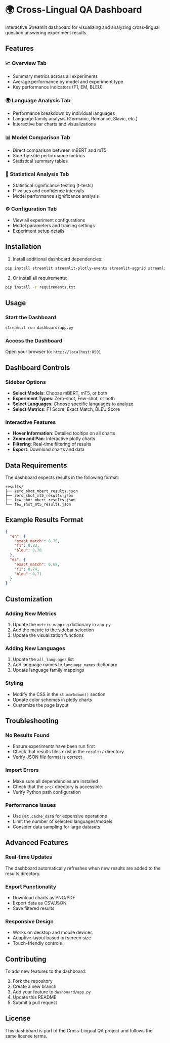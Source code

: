 # 🌍 Cross-Lingual QA Dashboard

Interactive Streamlit dashboard for visualizing and analyzing cross-lingual question answering experiment results.

## Features

### 📈 Overview Tab
- Summary metrics across all experiments
- Average performance by model and experiment type
- Key performance indicators (F1, EM, BLEU)

### 🌍 Language Analysis Tab
- Performance breakdown by individual languages
- Language family analysis (Germanic, Romance, Slavic, etc.)
- Interactive bar charts and visualizations

### 📊 Model Comparison Tab
- Direct comparison between mBERT and mT5
- Side-by-side performance metrics
- Statistical summary tables

### 🔬 Statistical Analysis Tab
- Statistical significance testing (t-tests)
- P-values and confidence intervals
- Model performance significance analysis

### ⚙️ Configuration Tab
- View all experiment configurations
- Model parameters and training settings
- Experiment setup details

## Installation

1. Install additional dashboard dependencies:
```bash
pip install streamlit streamlit-plotly-events streamlit-aggrid streamlit-option-menu
```

2. Or install all requirements:
```bash
pip install -r requirements.txt
```

## Usage

### Start the Dashboard
```bash
streamlit run dashboard/app.py
```

### Access the Dashboard
Open your browser to: `http://localhost:8501`

## Dashboard Controls

### Sidebar Options
- **Select Models**: Choose mBERT, mT5, or both
- **Experiment Types**: Zero-shot, Few-shot, or both
- **Select Languages**: Choose specific languages to analyze
- **Select Metrics**: F1 Score, Exact Match, BLEU Score

### Interactive Features
- **Hover Information**: Detailed tooltips on all charts
- **Zoom and Pan**: Interactive plotly charts
- **Filtering**: Real-time filtering of results
- **Export**: Download charts and data

## Data Requirements

The dashboard expects results in the following format:
```
results/
├── zero_shot_mbert_results.json
├── zero_shot_mt5_results.json
├── few_shot_mbert_results.json
└── few_shot_mt5_results.json
```

## Example Results Format

```json
{
  "en": {
    "exact_match": 0.75,
    "f1": 0.82,
    "bleu": 0.78
  },
  "es": {
    "exact_match": 0.68,
    "f1": 0.74,
    "bleu": 0.71
  }
}
```

## Customization

### Adding New Metrics
1. Update the `metric_mapping` dictionary in `app.py`
2. Add the metric to the sidebar selection
3. Update the visualization functions

### Adding New Languages
1. Update the `all_languages` list
2. Add language names to `language_names` dictionary
3. Update language family mappings

### Styling
- Modify the CSS in the `st.markdown()` section
- Update color schemes in plotly charts
- Customize the page layout

## Troubleshooting

### No Results Found
- Ensure experiments have been run first
- Check that results files exist in the `results/` directory
- Verify JSON file format is correct

### Import Errors
- Make sure all dependencies are installed
- Check that the `src/` directory is accessible
- Verify Python path configuration

### Performance Issues
- Use `@st.cache_data` for expensive operations
- Limit the number of selected languages/models
- Consider data sampling for large datasets

## Advanced Features

### Real-time Updates
The dashboard automatically refreshes when new results are added to the results directory.

### Export Functionality
- Download charts as PNG/PDF
- Export data as CSV/JSON
- Save filtered results

### Responsive Design
- Works on desktop and mobile devices
- Adaptive layout based on screen size
- Touch-friendly controls

## Contributing

To add new features to the dashboard:

1. Fork the repository
2. Create a new branch
3. Add your feature to `dashboard/app.py`
4. Update this README
5. Submit a pull request

## License

This dashboard is part of the Cross-Lingual QA project and follows the same license terms.
